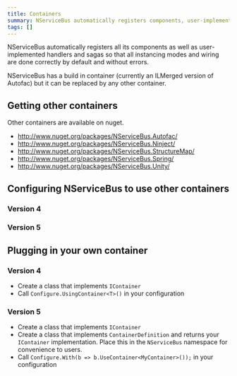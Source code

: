 ```yaml
---
title: Containers
summary: NServiceBus automatically registers components, user-implemented handlers, and sagas.
tags: []
---
```


NServiceBus automatically registers all its components as well as user-implemented handlers and sagas so that all instancing modes and wiring are done correctly by default and without errors.

NServiceBus has a build in container (currently an ILMerged version of Autofac) but it can be replaced by any other container.

## Getting other containers

Other containers are available on nuget.

- http://www.nuget.org/packages/NServiceBus.Autofac/
- http://www.nuget.org/packages/NServiceBus.Ninject/
- http://www.nuget.org/packages/NServiceBus.StructureMap/
- http://www.nuget.org/packages/NServiceBus.Spring/
- http://www.nuget.org/packages/NServiceBus.Unity/

## Configuring NServiceBus to use other containers

### Version 4

<!-- import ContainersV4 -->

### Version 5

<!-- import ContainersV5 -->

## Plugging in your own container

### Version 4

 * Create a class that implements `IContainer`
 * Call `Configure.UsingContainer<T>()` in your configuration

<!-- import CustomContainersV4 -->

### Version 5

 * Create a class that implements `IContainer`
 * Create a class that implements `ContainerDefinition` and returns your `IContainer` implementation. Place this in the `NServiceBus` namespace for convenience to users.  
 * Call `Configure.With(b => b.UseContainer<MyContainer>());` in your configuration

<!-- import CustomContainersV5 -->
